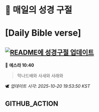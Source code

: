 # 🙏 매일의 성경 구절
# [Daily Bible verse]
## [![README에 성경구절 업데이트](https://github.com/DONGSUKA/first_test/actions/workflows/update-readme-bible.yml/badge.svg)](https://github.com/DONGSUKA/first_test/actions/workflows/update-readme-bible.yml)
<!-- START_BIBLE_VERSE -->
📖 **에스라 10:40**
> 막나드배와 사새와 사래와

🕊️ _업데이트 시각: 2025-10-20 19:53:50 KST_
  <!-- END_BIBLE_VERSE -->
## GITHUB_ACTION
